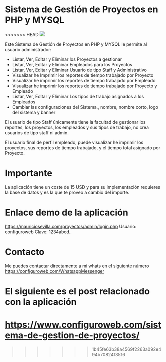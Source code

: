 # Sistema de Gestión de Proyectos en PHP y MYSQL
<<<<<<< HEAD
<img src="Sistema%20de%20Gestión%20de%20Proyectos%20en%20PHP%20y%20MYSQL.png">

<!-- wp:paragraph -->
<p>Este Sistema de Gestión de Proyectos en PHP y MYSQL le permite al usuario administrador:</p>
<!-- /wp:paragraph -->

<!-- wp:list -->
<ul><li>Listar, Ver, Editar y Eliminar los Proyectos a gestionar</li><li>Listar, Ver, Editar y Eliminar Empleados para los Proyectos</li><li>Listar, Ver, Editar y Eliminar Usuario de tipo Staff y Administrativo</li><li>Visualizar he Imprimir los reportes de tiempo trabajado por Proyecto</li><li>Visualizar he imprimir los reportes de tiempo trabajado por Empleado</li><li> Visualizar he imprimir los reportes de tiempo trabajado por Proyecto y Empleado</li><li> Listar, Ver, Editar y Eliminar Los tipos de trabajo asignados a los Empleados</li><li>Cambiar las configuraciones del Sistema,, nombre, nombre corto, logo del sistema y banner</li></ul>
<!-- /wp:list -->

<!-- wp:paragraph -->
<p>El usuario de tipo Staff únicamente tiene la facultad de gestionar los reportes, los proyectos, los empleados y sus tipos de trabajo, no crea usuarios de tipo staff ni admin. </p>
<!-- /wp:paragraph -->

<!-- wp:paragraph -->
<p>El usuario final de perfil empleado, puede visualizar he imprimir los proyectos, sus reportes de tiempo trabajado, y el tiempo total asignado por Proyecto.</p>
<!-- /wp:paragraph -->

# Importante

La aplicación tiene un coste de 15 USD y para su implementación requieres la base de datos y es la que te proveo a cambio del importe.

# Enlace demo de la aplicación

https://mauriciosevilla.com/proyectos/admin/login.php
Usuario: configuroweb
Clave: 1234abcd..

# Contacto

Me puedes contactar directamente a mi whats en el siguiente número
https://configuroweb.com/WhatsappMessenger

# El siguiente es el post relacionado con la aplicación

https://www.configuroweb.com/sistema-de-gestion-de-proyectos/
=======



>>>>>>> 1b45fe63b38a4569f2263a092e494b7082413516
